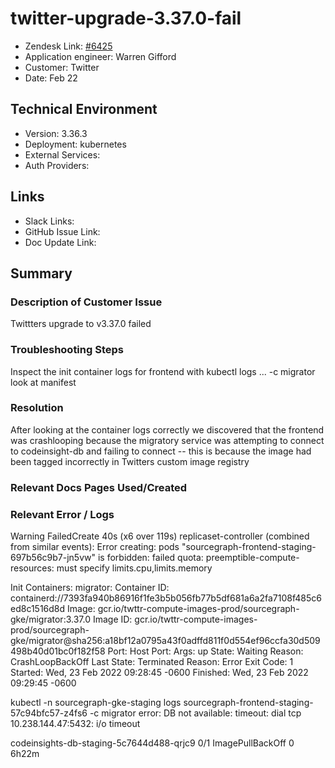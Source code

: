 
# twitter-upgrade-3.37.0-fail <!-- Ticket Title  Hint: include keywords to make it searchable -->

- Zendesk Link: [#6425](https://sourcegraph.zendesk.com/agent/tickets/6425)
- Application engineer: Warren Gifford
- Customer: Twitter <!-- Redact if this contains personally identifying information -->
- Date: Feb 22

<!-- Data populated from integration, speak to Ben Gordon or Michael Bali if not working -->
<!-- During Internal team trial, fill missing data manually (we are waiting for all data to sync) -->

## Technical Environment
- Version: 3.36.3​
- Deployment: kubernetes
- External Services:
- Auth Providers:


## Links
<!-- Data for application engineer manual entry -->
- Slack Links:
- GitHub Issue Link:
- Doc Update Link:

## Summary
### Description of Customer Issue

Twittters upgrade to v3.37.0 failed

### Troubleshooting Steps

Inspect the init container logs for frontend with kubectl logs ... -c migrator look at manifest

### Resolution

After looking at the container logs correctly we discovered that the frontend was crashlooping because the migratory service was attempting to connect to codeinsight-db and failing to connect -- this is because the image had been tagged incorrectly in Twitters custom image registry 

### Relevant Docs Pages Used/Created

### Relevant Error / Logs
<!-- Please redact keys, tokens, and personal identifying information -->

Warning  FailedCreate  40s (x6 over 119s)  replicaset-controller  (combined from similar events): Error creating: pods "sourcegraph-frontend-staging-697b56c9b7-jn5vw" is forbidden: failed quota: preemptible-compute-resources: must specify limits.cpu,limits.memory


Init Containers:
  migrator:
    Container ID:  containerd://7393fa940b86916f1fe3b5b056fb77b5df681a6a2fa7108f485c6ed8c1516d8d
    Image:         gcr.io/twttr-compute-images-prod/sourcegraph-gke/migrator:3.37.0
    Image ID:      gcr.io/twttr-compute-images-prod/sourcegraph-gke/migrator@sha256:a18bf12a0795a43f0adffd811f0d554ef96ccfa30d509498b40d01bc0f182f58
    Port:          <none>
    Host Port:     <none>
    Args:
      up
    State:          Waiting
      Reason:       CrashLoopBackOff
    Last State:     Terminated
      Reason:       Error
      Exit Code:    1
      Started:      Wed, 23 Feb 2022 09:28:45 -0600
      Finished:     Wed, 23 Feb 2022 09:29:45 -0600


kubectl -n sourcegraph-gke-staging logs sourcegraph-frontend-staging-57c94bfc57-z4fs6 -c migrator
error: DB not available: timeout: dial tcp 10.238.144.47:5432: i/o timeout


codeinsights-db-staging-5c7644d488-qrjc9             0/1     ImagePullBackOff        0                6h22m



<!-- Once complete, upload a copy to https://github.com/sourcegraph/support-tools-internal/tree/main/resolved-tickets as a .md file -->
<!-- Name the file 6425.md -->
